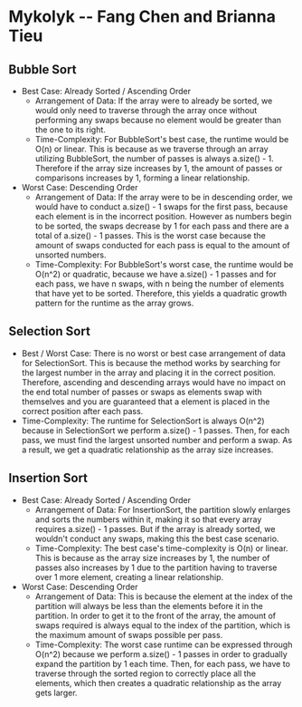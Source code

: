 # Mykolyk -- Fang Chen and Brianna Tieu
## Bubble Sort
* Best Case: Already Sorted / Ascending Order
  * Arrangement of Data: If the array were to already be sorted, we would only need to traverse through the array once without performing any swaps because no element would be greater than the one to its right.
  * Time-Complexity: For BubbleSort's best case, the runtime would be O(n) or linear. This is because as we traverse through an array utilizing BubbleSort, the number of passes is always a.size() - 1. Therefore if the array size increases by 1, the amount of passes or comparisons increases by 1, forming a linear relationship.
* Worst Case: Descending Order
  * Arrangement of Data: If the array were to be in descending order, we would have to conduct a.size() - 1 swaps for the first pass, because each element is in the incorrect position. However as numbers begin to be sorted, the swaps decrease by 1 for each pass and there are a total of a.size() - 1 passes. This is the worst case because the amount of swaps conducted for each pass is equal to the amount of unsorted numbers. 
  * Time-Complexity: For BubbleSort's worst case, the runtime would be O(n^2) or quadratic, because we have a.size() - 1 passes and for each pass, we have n swaps, with n being the number of elements that have yet to be sorted. Therefore, this yields a quadratic growth pattern for the runtime as the array grows.
## Selection Sort
  * Best / Worst Case: There is no worst or best case arrangement of data for SelectionSort. This is because the method works by searching for the largest number in the array and placing it in the correct position. Therefore, ascending and descending arrays would have no impact on the end total number of passes or swaps as elements swap with themselves and you are guaranteed that a element is placed in the correct position after each pass.
  * Time-Complexity: The runtime for SelectionSort is always O(n^2) because in SelectionSort we perform a.size() - 1 passes. Then, for each pass, we must find the largest unsorted number and perform a swap. As a result, we get a quadratic relationship as the array size increases.
## Insertion Sort
* Best Case: Already Sorted / Ascending Order
  * Arrangement of Data: For InsertionSort, the partition slowly enlarges and sorts the numbers within it, making it so that every array requires a.size() - 1 passes. But if the array is already sorted, we wouldn't conduct any swaps, making this the best case scenario.
  * Time-Complexity: The best case's time-complexity is O(n) or linear. This is because as the array size increases by 1, the number of passes also increases by 1 due to the partition having to traverse over 1 more element, creating a linear relationship. 
* Worst Case: Descending Order
  * Arrangement of Data: This is because the element at the index of the partition will always be less than the elements before it in the partition. In order to get it to the front of the array, the amount of swaps required is always equal to the index of the partition, which is the maximum amount of swaps possible per pass. 
  * Time-Complexity: The worst case runtime can be expressed through O(n^2) because we perform a.size() - 1 passes in order to gradually expand the partition by 1 each time. Then, for each pass, we have to traverse through the sorted region to correctly place all the elements, which then creates a quadratic relationship as the array gets larger. 
